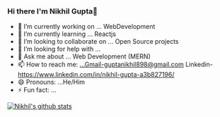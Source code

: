 ### Hi there I'm Nikhil Gupta👋



- 🔭 I’m currently working on ... WebDevelopment
- 🌱 I’m currently learning ... Reactjs
- 👯 I’m looking to collaborate on ... Open Source projects
- 🤔 I’m looking for help with ...
- 💬 Ask me about ... Web Development (MERN) 
- 📫 How to reach me: ...Gmail-guptanikhil898@gmail.com Linkedin-https://www.linkedin.com/in/nikhil-gupta-a3b827196/
- 😄 Pronouns: ...He/Him
- ⚡ Fun fact: ...

[![Nikhil's github stats](https://github-readme-stats.vercel.app/api?username=nikhilgupta2001)](https://github.com/nikhilgupta2001/github-readme-stats)

